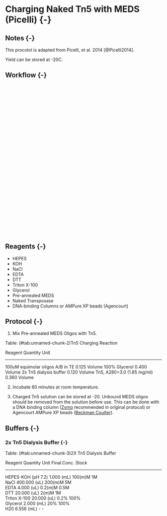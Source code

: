 # Charging Naked Tn5 with MEDS (Picelli) {-}

## Notes {-}

This procotol is adapted from Picelli, et al. 2014 [@Picelli2014].

Yield can be stored at -20C.

## Workflow {-}

<!--html_preserve--><div id="htmlwidget-7088423d8e482d2d931e" style="width:672px;height:480px;" class="grViz html-widget"></div>
<script type="application/json" data-for="htmlwidget-7088423d8e482d2d931e">{"x":{"diagram":"\ndigraph Transposome {\n  node [shape = oval]\n  \"Annealed MEDS\"; \"Naked Transposase\"; \"2X Dialysis Buffer\"\n  node [shape = record]\n  \"Mix Assembly Reaction\"\n  \"Incubate @ RT\"; \"Store @ -20C\"; \"Remove Unbound MEDS\"\n  \n  {\"Annealed MEDS\" \"2X Dialysis Buffer\" \"Naked Transposase\"} -> \"Mix Assembly Reaction\"\n  \"Mix Assembly Reaction\" -> \"Incubate @ RT\"\n  \"Incubate @ RT\" -> {\"Remove Unbound MEDS\" \"Store @ -20C\"}\n  \"Remove Unbound MEDS\" -> \"Store @ -20C\"\n\n}\n","config":{"engine":"dot","options":null}},"evals":[],"jsHooks":[]}</script><!--/html_preserve-->

## Reagents {-}

* HEPES
* KOH
* NaCl
* EDTA
* DTT
* Triton X-100
* Glycerol
* Pre-annealed MEDS
* Naked Transposase
* DNA-binding Columns or AMPure XP beads (Agencourt)

## Protocol {-}

1. Mix Pre-annealed MEDS Oligos with Tn5.


Table: (\#tab:unnamed-chunk-2)Tn5 Charging Reaction

Reagent                             Quantity  Unit   
---------------------------------  ---------  -------
100uM equimolar oligos A/B in TE       0.125  Volume 
100% Glycerol                          0.400  Volume 
2x Tn5 dialysis buffer                 0.120  Volume 
Tn5, A280=3.0 (1.85 mg/ml)             0.360  Volume 

2. Incubate 60 minutes at room temperature.

3. Charged Tn5 solution can be stored at -20. Unbound MEDS oligos should
be removed from the solution before use. This can be done with a DNA binding column 
([Zymo](https://www.zymoresearch.com/dna-clean-concentrator) recommended in original protocol) or Agencourt AMPure XP beads ([Beckman Coulter](https://www.beckmancoulter.com/wsrportal/wsrportal.portal?_nfpb=true&_windowLabel=UCM_RENDERER&_urlType=render&wlpUCM_RENDERER_path=%252Fwsr%252Fresearch-and-discovery%252Fproducts-and-services%252Fnucleic-acid-sample-preparation%252Fagencourt-ampure-xp-pcr-purification%252Findex.htm#2/10//0/25/1/0/asc/2/A63880///0/1//0/%2Fwsrportal%2Fwsr%2Fresearch-and-discovery%2Fproducts-and-services%2Fnucleic-acid-sample-preparation%2Fagencourt-ampure-xp-pcr-purification%2Findex.htm/)).

## Buffers {-}

### 2x Tn5 Dialysis Buffer {-}


Table: (\#tab:unnamed-chunk-3)2X Tn5 Dialysis Buffer

Reagent               Quantity  Unit     Final.Conc.   Stock 
-------------------  ---------  -------  ------------  ------
HEPES-KOH (pH 7.2)       1.000  \(mL\)   100\(m\)M     1M    
NaCl                   400.000  \(uL\)   200\(m\)M     5M    
EDTA                     4.000  \(uL\)   0.2\(m\)M     0.5M  
DTT                     20.000  \(uL\)   2\(m\)M       1M    
Triton X-100            20.000  \(uL\)   0.2%          100%  
Glycerol                 2.000  \(mL\)   20%           100%  
H20                      6.556  \(mL\)   -             -     
